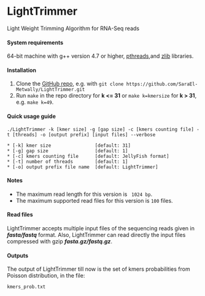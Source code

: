 # LightTrimmer
Light Weight Trimming Algorithm for RNA-Seq reads

#### System requirements 
64-bit machine with g++ version 4.7 or higher, [pthreads](http://en.wikipedia.org/wiki/POSIX_Threads),and [zlib](http://en.wikipedia.org/wiki/Zlib) libraries.

#### Installation 
1. Clone the [GitHub repo](https://github.com/SaraEl-Metwally/LightTrimmer), e.g. with `git clone https://github.com/SaraEl-Metwally/LightTrimmer.git`
2. Run `make` in the repo directory for **k <= 31**  or `make k=kmersize` for **k > 31**, e.g. `make k=49`.

#### Quick usage guide
``` 
./LightTrimmer -k [kmer size] -g [gap size] -c [kmers counting file] -t [threads] -o [output prefix] [input files] --verbose 

``` 

``` 
* [-k] kmer size                [default: 31]
* [-g] gap size                 [default: 1]
* [-c] kmers counting file      [default: JellyFish format]
* [-t] number of threads        [default: 1]
* [-o] output prefix file name  [default: LightTrimmer]
``` 
#### Notes
- The maximum read length for this version is ``` 1024 bp```.
- The maximum supported read files for this version is ```100``` files.

#### Read files 
LightTrimmer accepts multiple input files of the sequencing reads given in ***fasta/fastq*** format. Also, LightTrimmer can read directly the input files compressed with gzip ***fasta.gz/fastq.gz***.

#### Outputs
The output of LightTrimmer till now is the set of kmers probabilities from Poisson distribution, in the file:

```kmers_prob.txt``` 
